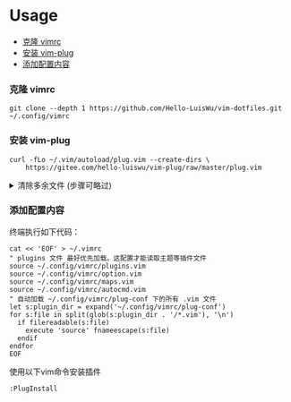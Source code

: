 # Usage

<!-- vim-markdown-toc GFM -->

* [克隆 vimrc](#克隆-vimrc)
* [安装 vim-plug](#安装-vim-plug)
* [添加配置内容](#添加配置内容)

<!-- vim-markdown-toc -->
### 克隆 vimrc

```
git clone --depth 1 https://github.com/Hello-LuisWu/vim-dotfiles.git ~/.config/vimrc
```


### 安装 vim-plug

```
curl -fLo ~/.vim/autoload/plug.vim --create-dirs \
    https://gitee.com/hello-luiswu/vim-plug/raw/master/plug.vim
```


<details>
<summary>
清除多余文件 (步骤可略过)
</summary>
输入命令

```
cd ~/.vim/autoload/
```

进入该目录。

用以下命令删除多余文件

```
ls -a ./ | grep -v plug.vim | xargs rm -rf

或
rm -rf `ls -a ./ | egrep -v '(plug.vim)'`

或
ls -a ./ | egrep -v '(plug.vim)' | xargs rm -rf
```

</details>

### 添加配置内容

终端执行如下代码：

```
cat << 'EOF' > ~/.vimrc
" plugins 文件 最好优先加载。这配置才能读取主题等插件文件
source ~/.config/vimrc/plugins.vim
source ~/.config/vimrc/option.vim
source ~/.config/vimrc/maps.vim
source ~/.config/vimrc/autocmd.vim
" 自动加载 ~/.config/vimrc/plug-conf 下的所有 .vim 文件
let s:plugin_dir = expand('~/.config/vimrc/plug-conf')
for s:file in split(glob(s:plugin_dir . '/*.vim'), '\n')
  if filereadable(s:file)
    execute 'source' fnameescape(s:file)
  endif
endfor
EOF
```

使用以下vim命令安装插件

```
:PlugInstall
```
